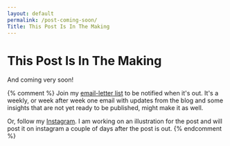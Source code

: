 ```yaml
---
layout: default
permalink: /post-coming-soon/
Title: This Post Is In The Making
---
```

# **This Post Is In The Making**

And coming very soon!

{% comment %}
  Join my [email-letter list](/post-coming-soon/) to be notified when it's out. It's a weekly, or week after week one email with updates from the blog and some insights that are not yet ready to be published, might make it as well.

  Or, follow my [Instagram](https://www.instagram.com/mstflotfy/). I am working on an illustration for the post and will post it on instagram a couple of days after the post is out.
{% endcomment %}
